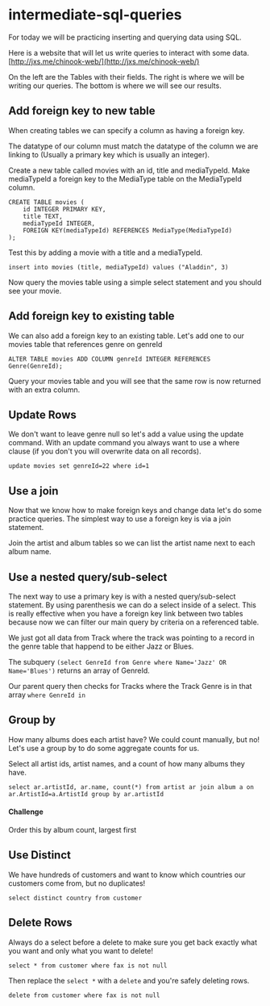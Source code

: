 # intermediate-sql-queries

For today we will be practicing inserting and querying data using SQL.

Here is a website that will let us write queries to interact with some data.  [http://jxs.me/chinook-web/](http://jxs.me/chinook-web/)

On the left are the Tables with their fields.  The right is where we will be writing our queries.  The bottom is where we will see our results.  

## Add foreign key to new table

When creating tables we can specify a column as having a foreign key.

The datatype of our column must match the datatype of the column we are linking to (Usually a primary key which is usually an integer).

Create a new table called movies with an id, title and mediaTypeId.
Make mediaTypeId a foreign key to the MediaType table on the MediaTypeId column. 

```
CREATE TABLE movies (
    id INTEGER PRIMARY KEY,
    title TEXT,
  	mediaTypeId INTEGER, 
    FOREIGN KEY(mediaTypeId) REFERENCES MediaType(MediaTypeId)
);
```

Test this by adding a movie with a title and a mediaTypeId.

```
insert into movies (title, mediaTypeId) values ("Aladdin", 3)
```

Now query the movies table using a simple select statement and you should see your movie.

## Add foreign key to existing table

We can also add a foreign key to an existing table. Let's add one to our movies table that references genre on genreId

```
ALTER TABLE movies ADD COLUMN genreId INTEGER REFERENCES Genre(GenreId);
```

Query your movies table and you will see that the same row is now returned with an extra column.

## Update Rows

We don't want to leave genre null so let's add a value using the update command.  With an update command you always want to use a where clause (if you don't you will overwrite data on all records).

```
update movies set genreId=22 where id=1
```

## Use a join

Now that we know how to make foreign keys and change data let's do some practice queries.  The simplest way to use a foreign key is via a join statement. 

Join the artist and album tables so we can list the artist name next to each album name.

## Use a nested query/sub-select

The next way to use a primary key is with a nested query/sub-select statement.  By using parenthesis we can do a select inside of a select.  This is really effective when you have a foreign key link between two tables because now we can filter our main query by criteria on a referenced table.

We just got all data from Track where the track was pointing to a record in the genre table that happend to be either Jazz or Blues.

The subquery `(select GenreId from Genre where Name='Jazz' OR Name='Blues')` returns an array of GenreId.

Our parent query then checks for Tracks where the Track Genre is in that array `where GenreId in `


## Group by

How many albums does each artist have?  We could count manually, but no!  Let's use a group by to do some aggregate counts for us.

Select all artist ids, artist names, and a count of how many albums they have.

```
select ar.artistId, ar.name, count(*) from artist ar join album a on ar.ArtistId=a.ArtistId group by ar.artistId
```

#### Challenge
Order this by album count, largest first

## Use Distinct

We have hundreds of customers and want to know which countries our customers come from, but no duplicates!

```
select distinct country from customer
```

## Delete Rows

Always do a select before a delete to make sure you get back exactly what you want and only what you want to delete!

```
select * from customer where fax is not null
```

Then replace the `select *` with a `delete` and you're safely deleting rows.

```
delete from customer where fax is not null
```
